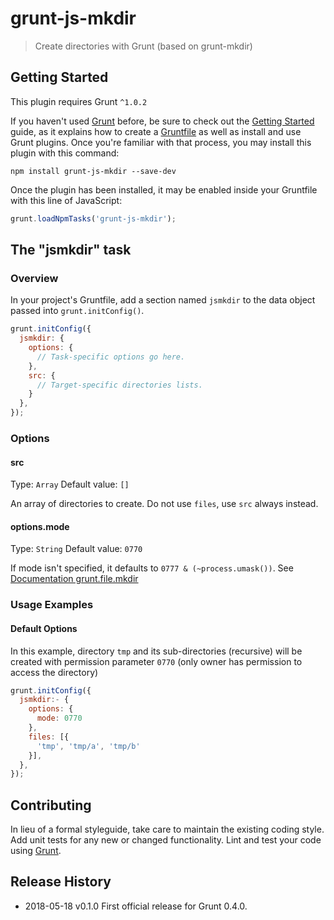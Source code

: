 # grunt-js-mkdir

> Create directories with Grunt (based on grunt-mkdir)

## Getting Started
This plugin requires Grunt `^1.0.2`

If you haven't used [Grunt](http://gruntjs.com/) before, be sure to check out the [Getting Started](http://gruntjs.com/getting-started) guide, as it explains how to create a [Gruntfile](http://gruntjs.com/sample-gruntfile) as well as install and use Grunt plugins. Once you're familiar with that process, you may install this plugin with this command:

```shell
npm install grunt-js-mkdir --save-dev
```

Once the plugin has been installed, it may be enabled inside your Gruntfile with this line of JavaScript:

```js
grunt.loadNpmTasks('grunt-js-mkdir');
```

## The "jsmkdir" task

### Overview
In your project's Gruntfile, add a section named `jsmkdir` to the data object passed into `grunt.initConfig()`.

```js
grunt.initConfig({
  jsmkdir: {
    options: {
      // Task-specific options go here.
    },
    src: {
      // Target-specific directories lists.
    }
  },
});
```

### Options

#### src
Type: `Array`
Default value: `[]`

An array of directories to create. Do not use `files`, use `src` always instead.

#### options.mode
Type: `String`
Default value: `0770`

If mode isn't specified, it defaults to `0777 & (~process.umask())`. See [Documentation grunt.file.mkdir](https://gruntjs.com/api/grunt.file#grunt.file.mkdir)

### Usage Examples

#### Default Options
In this example, directory `tmp` and its sub-directories (recursive) will be created with permission parameter `0770` (only owner has permission to access the directory)

```js
grunt.initConfig({
  jsmkdir:- {
    options: {
      mode: 0770
    },
    files: [{
      'tmp', 'tmp/a', 'tmp/b'
    }],
  },
});
```

## Contributing
In lieu of a formal styleguide, take care to maintain the existing coding style. Add unit tests for any new or changed functionality. Lint and test your code using [Grunt](http://gruntjs.com/).

## Release History
* 2018-05-18  v0.1.0  First official release for Grunt 0.4.0.